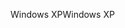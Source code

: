 <span data-ttu-id="9ea1a-101">Windows XP</span><span class="sxs-lookup"><span data-stu-id="9ea1a-101">Windows XP</span></span>